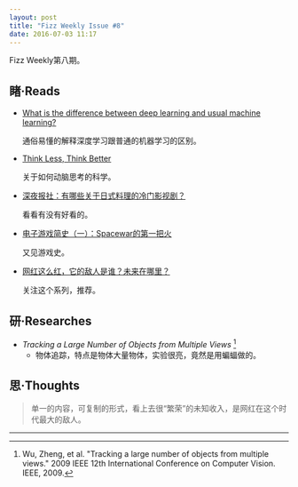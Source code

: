 ```yaml
---
layout: post
title: "Fizz Weekly Issue #8"
date: 2016-07-03 11:17
---
```


Fizz Weekly第八期。

## 睹·Reads

- [What is the difference between deep learning and usual machine learning?](https://github.com/rasbt/python-machine-learning-book/blob/master/faq/difference-deep-and-normal-learning.md)

  通俗易懂的解释深度学习跟普通的机器学习的区别。

- [Think Less, Think Better](http://www.nytimes.com/2016/06/19/opinion/sunday/think-less-think-better.html)

  关于如何动脑思考的科学。

- [深夜报社：有哪些关于日式料理的冷门影视剧？](http://daily.zhihu.com/story/8455451)

  看看有没有好看的。
  
- [电子游戏简史（一）：Spacewar的第一把火](http://www.g-cores.com/articles/19399)

  又见游戏史。

- [网红这么红，它的敌人是谁？未来在哪里？](http://www.ifanr.com/678789)

  关注这个系列，推荐。

## 研·Researches

- *Tracking a Large Number of Objects from Multiple Views* [^1]
  - 物体追踪，特点是物体大量物体，实验很亮，竟然是用蝙蝠做的。

## 思·Thoughts

> 单一的内容，可复制的形式，看上去很“繁荣”的未知收入，是网红在这个时代最大的敌人。

-----

[^1]: Wu, Zheng, et al. "Tracking a large number of objects from multiple views." 2009 IEEE 12th International Conference on Computer Vision. IEEE, 2009.
